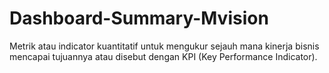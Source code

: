 # Dashboard-Summary-Mvision
Metrik atau indicator kuantitatif untuk mengukur sejauh mana kinerja bisnis mencapai tujuannya atau disebut dengan KPI (Key Performance Indicator). 

